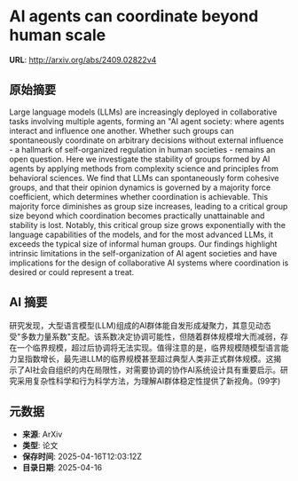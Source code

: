 # AI agents can coordinate beyond human scale

**URL**: http://arxiv.org/abs/2409.02822v4

## 原始摘要

Large language models (LLMs) are increasingly deployed in collaborative tasks
involving multiple agents, forming an "AI agent society: where agents interact
and influence one another. Whether such groups can spontaneously coordinate on
arbitrary decisions without external influence - a hallmark of self-organized
regulation in human societies - remains an open question. Here we investigate
the stability of groups formed by AI agents by applying methods from complexity
science and principles from behavioral sciences. We find that LLMs can
spontaneously form cohesive groups, and that their opinion dynamics is governed
by a majority force coefficient, which determines whether coordination is
achievable. This majority force diminishes as group size increases, leading to
a critical group size beyond which coordination becomes practically
unattainable and stability is lost. Notably, this critical group size grows
exponentially with the language capabilities of the models, and for the most
advanced LLMs, it exceeds the typical size of informal human groups. Our
findings highlight intrinsic limitations in the self-organization of AI agent
societies and have implications for the design of collaborative AI systems
where coordination is desired or could represent a treat.


## AI 摘要

研究发现，大型语言模型(LLM)组成的AI群体能自发形成凝聚力，其意见动态受"多数力量系数"支配。该系数决定协调可能性，但随着群体规模增大而减弱，存在一个临界规模，超过后协调将无法实现。值得注意的是，临界规模随模型语言能力呈指数增长，最先进LLM的临界规模甚至超过典型人类非正式群体规模。这揭示了AI社会自组织的内在局限性，对需要协调的协作AI系统设计具有重要启示。研究采用复杂性科学和行为科学方法，为理解AI群体稳定性提供了新视角。(99字)

## 元数据

- **来源**: ArXiv
- **类型**: 论文
- **保存时间**: 2025-04-16T12:03:12Z
- **目录日期**: 2025-04-16
